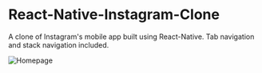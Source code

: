# React-Native-Instagram-Clone

A clone of Instagram's mobile app built using React-Native.
Tab navigation and stack navigation included.

![Homepage](https://user-images.githubusercontent.com/46883706/102241564-1e4f9480-3f1f-11eb-90ae-393adbee79c8.PNG)
